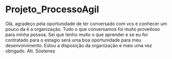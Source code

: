 # Projeto_ProcessoAgil

Olá, agradeço pela oportunidade de ter conversado com vcs e conhecer um pouco da é a organização.
Tudo o que conversamos foi muito proveitoso para minha pessoa.
Sei que tenho muito o que aprender e se eu for contratado para o estagio será uma boa oportunidade para meu desenvolvimento.
Estou a disposição da organização e mais uma vez obrigado. 
Att. Sóstenes 
